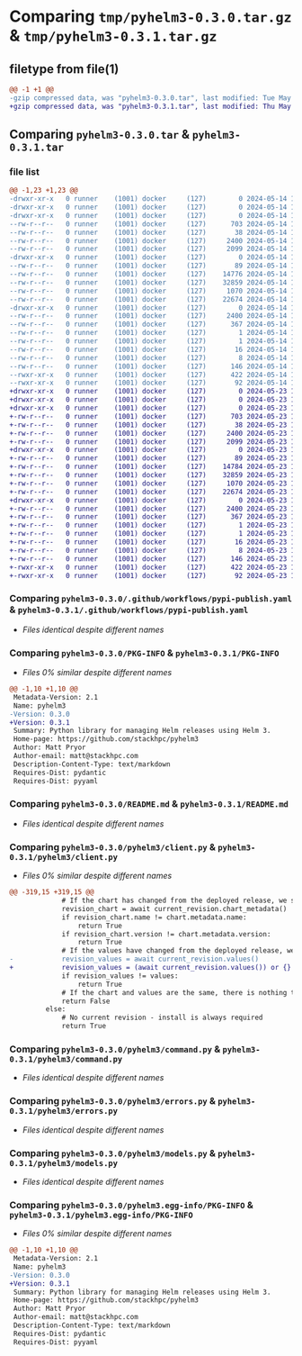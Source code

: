 # Comparing `tmp/pyhelm3-0.3.0.tar.gz` & `tmp/pyhelm3-0.3.1.tar.gz`

## filetype from file(1)

```diff
@@ -1 +1 @@
-gzip compressed data, was "pyhelm3-0.3.0.tar", last modified: Tue May 14 15:50:33 2024, max compression
+gzip compressed data, was "pyhelm3-0.3.1.tar", last modified: Thu May 23 15:05:29 2024, max compression
```

## Comparing `pyhelm3-0.3.0.tar` & `pyhelm3-0.3.1.tar`

### file list

```diff
@@ -1,23 +1,23 @@
-drwxr-xr-x   0 runner    (1001) docker     (127)        0 2024-05-14 15:50:33.994490 pyhelm3-0.3.0/
-drwxr-xr-x   0 runner    (1001) docker     (127)        0 2024-05-14 15:50:33.990490 pyhelm3-0.3.0/.github/
-drwxr-xr-x   0 runner    (1001) docker     (127)        0 2024-05-14 15:50:33.990490 pyhelm3-0.3.0/.github/workflows/
--rw-r--r--   0 runner    (1001) docker     (127)      703 2024-05-14 15:50:29.000000 pyhelm3-0.3.0/.github/workflows/pypi-publish.yaml
--rw-r--r--   0 runner    (1001) docker     (127)       38 2024-05-14 15:50:29.000000 pyhelm3-0.3.0/.gitignore
--rw-r--r--   0 runner    (1001) docker     (127)     2400 2024-05-14 15:50:33.994490 pyhelm3-0.3.0/PKG-INFO
--rw-r--r--   0 runner    (1001) docker     (127)     2099 2024-05-14 15:50:29.000000 pyhelm3-0.3.0/README.md
-drwxr-xr-x   0 runner    (1001) docker     (127)        0 2024-05-14 15:50:33.990490 pyhelm3-0.3.0/pyhelm3/
--rw-r--r--   0 runner    (1001) docker     (127)       89 2024-05-14 15:50:29.000000 pyhelm3-0.3.0/pyhelm3/__init__.py
--rw-r--r--   0 runner    (1001) docker     (127)    14776 2024-05-14 15:50:29.000000 pyhelm3-0.3.0/pyhelm3/client.py
--rw-r--r--   0 runner    (1001) docker     (127)    32859 2024-05-14 15:50:29.000000 pyhelm3-0.3.0/pyhelm3/command.py
--rw-r--r--   0 runner    (1001) docker     (127)     1070 2024-05-14 15:50:29.000000 pyhelm3-0.3.0/pyhelm3/errors.py
--rw-r--r--   0 runner    (1001) docker     (127)    22674 2024-05-14 15:50:29.000000 pyhelm3-0.3.0/pyhelm3/models.py
-drwxr-xr-x   0 runner    (1001) docker     (127)        0 2024-05-14 15:50:33.994490 pyhelm3-0.3.0/pyhelm3.egg-info/
--rw-r--r--   0 runner    (1001) docker     (127)     2400 2024-05-14 15:50:33.000000 pyhelm3-0.3.0/pyhelm3.egg-info/PKG-INFO
--rw-r--r--   0 runner    (1001) docker     (127)      367 2024-05-14 15:50:33.000000 pyhelm3-0.3.0/pyhelm3.egg-info/SOURCES.txt
--rw-r--r--   0 runner    (1001) docker     (127)        1 2024-05-14 15:50:33.000000 pyhelm3-0.3.0/pyhelm3.egg-info/dependency_links.txt
--rw-r--r--   0 runner    (1001) docker     (127)        1 2024-05-14 15:50:33.000000 pyhelm3-0.3.0/pyhelm3.egg-info/not-zip-safe
--rw-r--r--   0 runner    (1001) docker     (127)       16 2024-05-14 15:50:33.000000 pyhelm3-0.3.0/pyhelm3.egg-info/requires.txt
--rw-r--r--   0 runner    (1001) docker     (127)        8 2024-05-14 15:50:33.000000 pyhelm3-0.3.0/pyhelm3.egg-info/top_level.txt
--rw-r--r--   0 runner    (1001) docker     (127)      146 2024-05-14 15:50:29.000000 pyhelm3-0.3.0/pyproject.toml
--rwxr-xr-x   0 runner    (1001) docker     (127)      422 2024-05-14 15:50:33.994490 pyhelm3-0.3.0/setup.cfg
--rwxr-xr-x   0 runner    (1001) docker     (127)       92 2024-05-14 15:50:29.000000 pyhelm3-0.3.0/setup.py
+drwxr-xr-x   0 runner    (1001) docker     (127)        0 2024-05-23 15:05:29.591798 pyhelm3-0.3.1/
+drwxr-xr-x   0 runner    (1001) docker     (127)        0 2024-05-23 15:05:29.587798 pyhelm3-0.3.1/.github/
+drwxr-xr-x   0 runner    (1001) docker     (127)        0 2024-05-23 15:05:29.591798 pyhelm3-0.3.1/.github/workflows/
+-rw-r--r--   0 runner    (1001) docker     (127)      703 2024-05-23 15:05:18.000000 pyhelm3-0.3.1/.github/workflows/pypi-publish.yaml
+-rw-r--r--   0 runner    (1001) docker     (127)       38 2024-05-23 15:05:18.000000 pyhelm3-0.3.1/.gitignore
+-rw-r--r--   0 runner    (1001) docker     (127)     2400 2024-05-23 15:05:29.591798 pyhelm3-0.3.1/PKG-INFO
+-rw-r--r--   0 runner    (1001) docker     (127)     2099 2024-05-23 15:05:18.000000 pyhelm3-0.3.1/README.md
+drwxr-xr-x   0 runner    (1001) docker     (127)        0 2024-05-23 15:05:29.591798 pyhelm3-0.3.1/pyhelm3/
+-rw-r--r--   0 runner    (1001) docker     (127)       89 2024-05-23 15:05:18.000000 pyhelm3-0.3.1/pyhelm3/__init__.py
+-rw-r--r--   0 runner    (1001) docker     (127)    14784 2024-05-23 15:05:18.000000 pyhelm3-0.3.1/pyhelm3/client.py
+-rw-r--r--   0 runner    (1001) docker     (127)    32859 2024-05-23 15:05:18.000000 pyhelm3-0.3.1/pyhelm3/command.py
+-rw-r--r--   0 runner    (1001) docker     (127)     1070 2024-05-23 15:05:18.000000 pyhelm3-0.3.1/pyhelm3/errors.py
+-rw-r--r--   0 runner    (1001) docker     (127)    22674 2024-05-23 15:05:18.000000 pyhelm3-0.3.1/pyhelm3/models.py
+drwxr-xr-x   0 runner    (1001) docker     (127)        0 2024-05-23 15:05:29.591798 pyhelm3-0.3.1/pyhelm3.egg-info/
+-rw-r--r--   0 runner    (1001) docker     (127)     2400 2024-05-23 15:05:29.000000 pyhelm3-0.3.1/pyhelm3.egg-info/PKG-INFO
+-rw-r--r--   0 runner    (1001) docker     (127)      367 2024-05-23 15:05:29.000000 pyhelm3-0.3.1/pyhelm3.egg-info/SOURCES.txt
+-rw-r--r--   0 runner    (1001) docker     (127)        1 2024-05-23 15:05:29.000000 pyhelm3-0.3.1/pyhelm3.egg-info/dependency_links.txt
+-rw-r--r--   0 runner    (1001) docker     (127)        1 2024-05-23 15:05:29.000000 pyhelm3-0.3.1/pyhelm3.egg-info/not-zip-safe
+-rw-r--r--   0 runner    (1001) docker     (127)       16 2024-05-23 15:05:29.000000 pyhelm3-0.3.1/pyhelm3.egg-info/requires.txt
+-rw-r--r--   0 runner    (1001) docker     (127)        8 2024-05-23 15:05:29.000000 pyhelm3-0.3.1/pyhelm3.egg-info/top_level.txt
+-rw-r--r--   0 runner    (1001) docker     (127)      146 2024-05-23 15:05:18.000000 pyhelm3-0.3.1/pyproject.toml
+-rwxr-xr-x   0 runner    (1001) docker     (127)      422 2024-05-23 15:05:29.591798 pyhelm3-0.3.1/setup.cfg
+-rwxr-xr-x   0 runner    (1001) docker     (127)       92 2024-05-23 15:05:18.000000 pyhelm3-0.3.1/setup.py
```

### Comparing `pyhelm3-0.3.0/.github/workflows/pypi-publish.yaml` & `pyhelm3-0.3.1/.github/workflows/pypi-publish.yaml`

 * *Files identical despite different names*

### Comparing `pyhelm3-0.3.0/PKG-INFO` & `pyhelm3-0.3.1/PKG-INFO`

 * *Files 0% similar despite different names*

```diff
@@ -1,10 +1,10 @@
 Metadata-Version: 2.1
 Name: pyhelm3
-Version: 0.3.0
+Version: 0.3.1
 Summary: Python library for managing Helm releases using Helm 3.
 Home-page: https://github.com/stackhpc/pyhelm3
 Author: Matt Pryor
 Author-email: matt@stackhpc.com
 Description-Content-Type: text/markdown
 Requires-Dist: pydantic
 Requires-Dist: pyyaml
```

### Comparing `pyhelm3-0.3.0/README.md` & `pyhelm3-0.3.1/README.md`

 * *Files identical despite different names*

### Comparing `pyhelm3-0.3.0/pyhelm3/client.py` & `pyhelm3-0.3.1/pyhelm3/client.py`

 * *Files 0% similar despite different names*

```diff
@@ -319,15 +319,15 @@
             # If the chart has changed from the deployed release, we should redeploy
             revision_chart = await current_revision.chart_metadata()
             if revision_chart.name != chart.metadata.name:
                 return True
             if revision_chart.version != chart.metadata.version:
                 return True
             # If the values have changed from the deployed release, we should redeploy
-            revision_values = await current_revision.values()
+            revision_values = (await current_revision.values()) or {}
             if revision_values != values:
                 return True
             # If the chart and values are the same, there is nothing to do
             return False
         else:
             # No current revision - install is always required
             return True
```

### Comparing `pyhelm3-0.3.0/pyhelm3/command.py` & `pyhelm3-0.3.1/pyhelm3/command.py`

 * *Files identical despite different names*

### Comparing `pyhelm3-0.3.0/pyhelm3/errors.py` & `pyhelm3-0.3.1/pyhelm3/errors.py`

 * *Files identical despite different names*

### Comparing `pyhelm3-0.3.0/pyhelm3/models.py` & `pyhelm3-0.3.1/pyhelm3/models.py`

 * *Files identical despite different names*

### Comparing `pyhelm3-0.3.0/pyhelm3.egg-info/PKG-INFO` & `pyhelm3-0.3.1/pyhelm3.egg-info/PKG-INFO`

 * *Files 0% similar despite different names*

```diff
@@ -1,10 +1,10 @@
 Metadata-Version: 2.1
 Name: pyhelm3
-Version: 0.3.0
+Version: 0.3.1
 Summary: Python library for managing Helm releases using Helm 3.
 Home-page: https://github.com/stackhpc/pyhelm3
 Author: Matt Pryor
 Author-email: matt@stackhpc.com
 Description-Content-Type: text/markdown
 Requires-Dist: pydantic
 Requires-Dist: pyyaml
```

